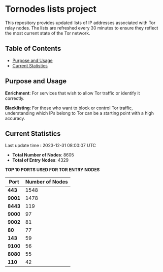 # Tornodes lists project

This repository provides updated lists of IP addresses associated with Tor relay nodes. The lists are refreshed every 30 minutes to ensure they reflect the most current state of the Tor network.

## Table of Contents

- [Purpose and Usage](#purpose-and-usage)
- [Current Statistics](#current-statistics)


## Purpose and Usage

**Enrichment**: For services that wish to allow Tor traffic or identify it correctly.

**Blacklisting**: For those who want to block or control Tor traffic, understanding which IPs belong to Tor can be a starting point with a high accuracy.

## Current Statistics

Last update time : 2023-12-31 08:00:07 UTC

- **Total Number of Nodes**: 8605
- **Total of Entry Nodes**: 4329

**TOP 10 PORTS USED FOR TOR ENTRY NODES**

| **Port** | **Number of Nodes** |
|------|-----------------|
| **443**   | 1548  |
| **9001**   | 1478  |
| **8443**   | 119  |
| **9000**   | 97  |
| **9002**   | 81  |
| **80**   | 77  |
| **143**   | 59  |
| **9100**   | 56  |
| **8080**   | 55  |
| **110**   | 42  |

